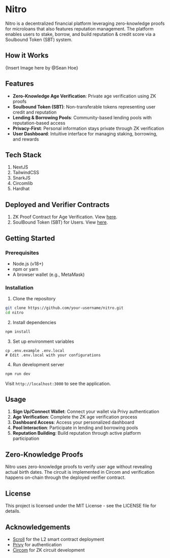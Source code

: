 # Nitro

Nitro is a decentralized financial platform leveraging zero-knowledge proofs for microloans that also features reputation management. The platform enables users to stake, borrow, and build reputation & credit score via a Soulbound Token (SBT) system.

## How it Works
{Insert Image here by @Sean Hoe}

## Features

- **Zero-Knowledge Age Verification**: Private age verification using ZK proofs
- **Soulbound Token (SBT)**: Non-transferable tokens representing user credit and reputation
- **Lending & Borrowing Pools**: Community-based lending pools with reputation-based access
- **Privacy-First**: Personal information stays private through ZK verification
- **User Dashboard**: Intuitive interface for managing staking, borrowing, and rewards

## Tech Stack
1. NextJS
2. TailwindCSS
3. SnarkJS
4. Circomlib
5. Hardhat

## Deployed and Verifier Contracts
1. ZK Proof Contract for Age Verification. View [here](https://sepolia.scrollscan.com/address/0x16596F3aD0625C0106887FE4b51E073A4669c22b#code).
2. SoulBound Token (SBT) for Users. View [here](https://sepolia.scrollscan.com/address/0xd7121344156D594Eb875213d0bdBf2BA24117944#code).

## Getting Started

### Prerequisites
- Node.js (v18+)
- npm or yarn
- A browser wallet (e.g., MetaMask)

### Installation

1. Clone the repository
```bash
git clone https://github.com/your-username/nitro.git
cd nitro
```

2. Install dependencies
```bash
npm install
```

3. Set up environment variables
```
cp .env.example .env.local
# Edit .env.local with your configurations
```

4. Run development server
```bash
npm run dev
```

Visit `http://localhost:3000` to see the application.

## Usage

1. **Sign Up/Connect Wallet**: Connect your wallet via Privy authentication
2. **Age Verification**: Complete the ZK age verification process
3. **Dashboard Access**: Access your personalized dashboard
4. **Pool Interaction**: Participate in lending and borrowing pools
5. **Reputation Building**: Build reputation through active platform participation

## Zero-Knowledge Proofs

Nitro uses zero-knowledge proofs to verify user age without revealing actual birth dates. The circuit is implemented in Circom and verification happens on-chain through the deployed verifier contract.

## License

This project is licensed under the MIT License - see the LICENSE file for details.

## Acknowledgements

- [Scroll](https://scroll.io/) for the L2 smart contract deployment
- [Privy](https://privy.io/) for authentication
- [Circom](https://github.com/iden3/circom) for ZK circuit development